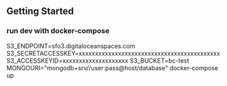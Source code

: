 
## Getting Started

### run dev with docker-compose
S3_ENDPOINT=sfo3.digitaloceanspaces.com S3_SECRETACCESSKEY=xxxxxxxxxxxxxxxxxxxxxxxxxxxxxxxxxxxxxxxxxxx S3_ACCESSKEYID=xxxxxxxxxxxxxxxxxxxx S3_BUCKET=bc-test MONGOURI="mongodb+srv//user:pass@host/database" docker-compose up